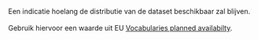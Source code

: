 Een indicatie hoelang de distributie van de dataset beschikbaar zal blijven.
<br/>
<br/>
Gebruik hiervoor een waarde uit EU <a href='https://op.europa.eu/en/web/eu-vocabularies/concept-scheme/-/resource?uri=http://publications.europa.eu/resource/authority/planned-availability' target='_blank'>Vocabularies planned availabilty</a>.
